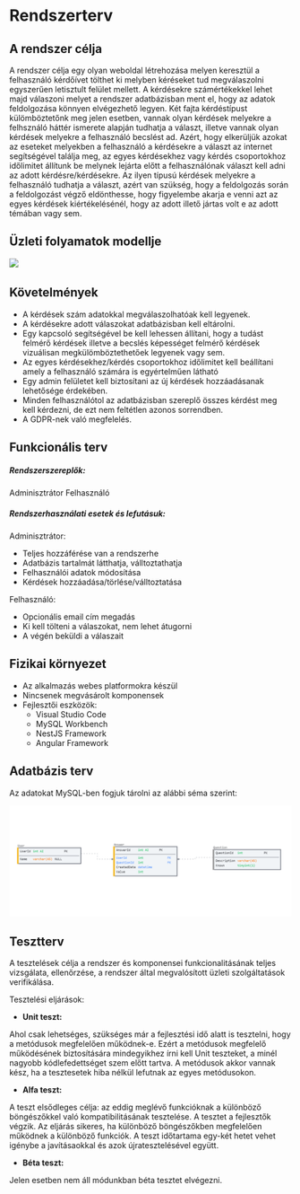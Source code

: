 # Rendszerterv

A rendszer célja
---

A rendszer célja egy olyan weboldal létrehozása melyen keresztül a felhasználó kérdőívet tölthet ki melyben kéréseket tud megválaszolni egyszerűen letisztult felület mellett. A kérdésekre számértékekkel lehet majd válaszoni melyet a rendszer adatbázisban ment el, hogy  az adatok feldolgozása  könnyen elvégezhető legyen. Két fajta kérdéstípust külömböztetőnk meg jelen esetben, vannak olyan kérdések melyekre a felhsználó háttér ismerete alapján tudhatja a választ, illetve vannak olyan kérdések melyekre a felhasználó becslést ad. Azért, hogy elkerüljük azokat az eseteket melyekben a felhasználó a kérdésekre a választ az internet segítségével találja meg, az egyes kérdésekhez vagy kérdés csoportokhoz időlimitet állítunk be melynek lejárta előtt a felhasználónak választ kell adni az adott kérdésre/kérdésekre. Az ilyen típusú kérdések melyekre a felhasználó tudhatja a választ, azért van szükség, hogy a feldolgozás során a feldolgozást végző eldönthesse, hogy figyelembe akarja e venni azt az egyes kérdések kiértékelésénél, hogy az adott illető jártas volt e az adott témában vagy sem.

Üzleti folyamatok modellje
--------------------------

![](./Resources/üfm.PNG)

Követelmények
---
- A kérdések szám adatokkal megválaszolhatóak kell legyenek.
- A kérdésekre adott válaszokat adatbázisban kell eltárolni.
- Egy kapcsoló segítségével be kell lehessen állítani, hogy a tudást felmérő kérdések illetve a becslés képességet felmérő kérdések vizuálisan megkülömböztethetőek legyenek vagy sem.
- Az egyes kérdésekhez/kérdés csoportokhoz időlimitet kell beállítani amely a felhasználó számára is egyértelműen látható
- Egy admin felületet kell biztosítani az új kérdések hozzáadásanak lehetősége érdekében.
- Minden felhasználótol az adatbázisban szereplő összes kérdést meg kell kérdezni, de ezt nem feltétlen azonos sorrendben.
- A GDPR-nek való megfelelés.

Funkcionális terv
---

##### Rendszerszereplők:
Adminisztrátor
Felhasználó

##### Rendszerhasználati esetek és lefutásuk:

Adminisztrátor:
* Teljes hozzáférése van a rendszerhe
* Adatbázis tartalmát látthatja, válltoztathatja
* Felhasználói adatok módosítása
* Kérdések hozzáadása/törlése/válltoztatása

Felhasználó:
* Opcionális email cím megadás
* Ki kell tölteni a válaszokat, nem lehet átugorni
* A végén beküldi a válaszait

Fizikai környezet
---

* Az alkalmazás webes platformokra készül
* Nincsenek megvásárolt komponensek
* Fejlesztői eszközök:
    * Visual Studio Code
    * MySQL Workbench
    * NestJS Framework
    * Angular Framework

Adatbázis terv
---
Az adatokat MySQL-ben fogjuk tárolni az alábbi séma szerint:

![](./Resources/abt.png)

Tesztterv
---
A tesztelések célja a rendszer és komponensei funkcionalitásának
teljes vizsgálata, ellenőrzése, a rendszer által megvalósított üzleti
szolgáltatások verifikálása.

Tesztelési eljárások:

- **Unit teszt:**

Ahol csak lehetséges, szükséges már a fejlesztési idő alatt is tesztelni, hogy a
metódusok megfelelően működnek-e.
Ezért a metódusok megfelelő működésének biztosítására mindegyikhez írni
kell Unit teszteket, a minél nagyobb kódlefedettséget szem előtt tartva. A
metódusok akkor vannak kész, ha a tesztesetek hiba nélkül lefutnak az egyes
metódusokon.

- **Alfa teszt:**

A teszt elsődleges célja: az eddig meglévő funkcióknak a különböző
böngészőkkel való kompatibilitásának tesztelése. A tesztet a
fejlesztők végzik.
Az eljárás sikeres, ha különböző böngészőkben megfelelően működnek a különböző funkciók. A teszt időtartama egy-két hetet vehet igénybe a javításaokkal és azok újratesztelésével együtt.

- **Béta teszt:**

Jelen esetben nem áll módunkban béta tesztet elvégezni.
